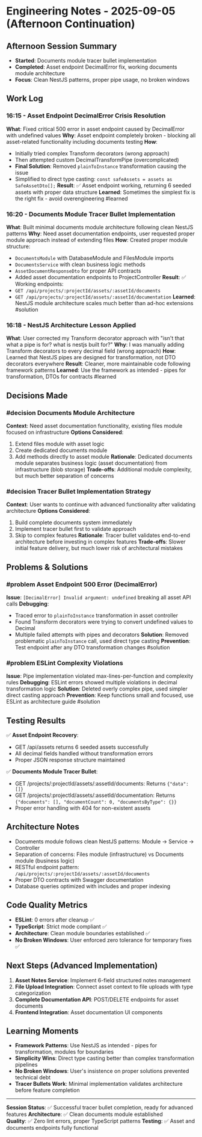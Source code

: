# Engineering Notes - 2025-09-05 (Afternoon Continuation)

## Afternoon Session Summary
- **Started**: Documents module tracer bullet implementation
- **Completed**: Asset endpoint DecimalError fix, working documents module architecture
- **Focus**: Clean NestJS patterns, proper pipe usage, no broken windows

## Work Log

### 16:15 - Asset Endpoint DecimalError Crisis Resolution
**What**: Fixed critical 500 error in asset endpoint caused by DecimalError with undefined values
**Why**: Asset endpoint completely broken - blocking all asset-related functionality including documents testing
**How**: 
- Initially tried complex Transform decorators (wrong approach) 
- Then attempted custom DecimalTransformPipe (overcomplicated)
- **Final Solution**: Removed `plainToInstance` transformation causing the issue
- Simplified to direct type casting: `const safeAssets = assets as SafeAssetDto[];`
**Result**: ✅ Asset endpoint working, returning 6 seeded assets with proper data structure
**Learned**: Sometimes the simplest fix is the right fix - avoid overengineering #learned

### 16:20 - Documents Module Tracer Bullet Implementation
**What**: Built minimal documents module architecture following clean NestJS patterns
**Why**: Need asset documentation endpoints, user requested proper module approach instead of extending files
**How**: Created proper module structure:
- `DocumentsModule` with DatabaseModule and FilesModule imports
- `DocumentsService` with clean business logic methods
- `AssetDocumentResponseDto` for proper API contracts
- Added asset documentation endpoints to ProjectController
**Result**: ✅ Working endpoints:
- `GET /api/projects/:projectId/assets/:assetId/documents` 
- `GET /api/projects/:projectId/assets/:assetId/documentation`
**Learned**: NestJS module architecture scales much better than ad-hoc extensions #solution

### 16:18 - NestJS Architecture Lesson Applied
**What**: User corrected my Transform decorator approach with "isn't that what a pipe is for? what is nestjs built for?"
**Why**: I was manually adding Transform decorators to every decimal field (wrong approach)
**How**: Learned that NestJS pipes are designed for transformation, not DTO decorators everywhere
**Result**: Cleaner, more maintainable code following framework patterns
**Learned**: Use the framework as intended - pipes for transformation, DTOs for contracts #learned

## Decisions Made

### #decision Documents Module Architecture
**Context**: Need asset documentation functionality, existing files module focused on infrastructure
**Options Considered**: 
1. Extend files module with asset logic
2. Create dedicated documents module
3. Add methods directly to asset module
**Rationale**: Dedicated documents module separates business logic (asset documentation) from infrastructure (blob storage)
**Trade-offs**: Additional module complexity, but much better separation of concerns

### #decision Tracer Bullet Implementation Strategy
**Context**: User wants to continue with advanced functionality after validating architecture
**Options Considered**:
1. Build complete documents system immediately
2. Implement tracer bullet first to validate approach
3. Skip to complex features
**Rationale**: Tracer bullet validates end-to-end architecture before investing in complex features
**Trade-offs**: Slower initial feature delivery, but much lower risk of architectural mistakes

## Problems & Solutions

### #problem Asset Endpoint 500 Error (DecimalError)
**Issue**: `[DecimalError] Invalid argument: undefined` breaking all asset API calls
**Debugging**: 
- Traced error to `plainToInstance` transformation in asset controller
- Found Transform decorators were trying to convert undefined values to Decimal
- Multiple failed attempts with pipes and decorators
**Solution**: Removed problematic `plainToInstance` call, used direct type casting
**Prevention**: Test endpoint after any DTO transformation changes #solution

### #problem ESLint Complexity Violations  
**Issue**: Pipe implementation violated max-lines-per-function and complexity rules
**Debugging**: ESLint errors showed multiple violations in decimal transformation logic
**Solution**: Deleted overly complex pipe, used simpler direct casting approach
**Prevention**: Keep functions small and focused, use ESLint as architecture guide #solution

## Testing Results
✅ **Asset Endpoint Recovery**:
- GET /api/assets returns 6 seeded assets successfully
- All decimal fields handled without transformation errors
- Proper JSON response structure maintained

✅ **Documents Module Tracer Bullet**:
- GET /projects/:projectId/assets/:assetId/documents: Returns `{"data": []}`
- GET /projects/:projectId/assets/:assetId/documentation: Returns `{"documents": [], "documentCount": 0, "documentsByType": {}}`
- Proper error handling with 404 for non-existent assets

## Architecture Notes
- Documents module follows clean NestJS patterns: Module → Service → Controller
- Separation of concerns: Files module (infrastructure) vs Documents module (business logic)
- RESTful endpoint pattern: `/api/projects/:projectId/assets/:assetId/documents`
- Proper DTO contracts with Swagger documentation
- Database queries optimized with includes and proper indexing

## Code Quality Metrics
- **ESLint**: 0 errors after cleanup ✅
- **TypeScript**: Strict mode compliant ✅
- **Architecture**: Clean module boundaries established ✅
- **No Broken Windows**: User enforced zero tolerance for temporary fixes ✅

## Next Steps (Advanced Implementation)
1. **Asset Notes Service**: Implement 6-field structured notes management
2. **File Upload Integration**: Connect asset context to file uploads with type categorization
3. **Complete Documentation API**: POST/DELETE endpoints for asset documents
4. **Frontend Integration**: Asset documentation UI components

## Learning Moments
- **Framework Patterns**: Use NestJS as intended - pipes for transformation, modules for boundaries
- **Simplicity Wins**: Direct type casting better than complex transformation pipelines
- **No Broken Windows**: User's insistence on proper solutions prevented technical debt
- **Tracer Bullets Work**: Minimal implementation validates architecture before feature completion

---

**Session Status**: ✅ Successful tracer bullet completion, ready for advanced features
**Architecture**: ✅ Clean documents module established  
**Quality**: ✅ Zero lint errors, proper TypeScript patterns
**Testing**: ✅ Asset and documents endpoints fully functional